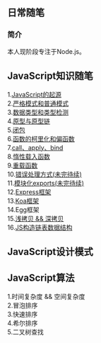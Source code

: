## 日常随笔
### 简介
本人现阶段专注于Node.js。  
## JavaScript知识随笔
1.[JavaScript的起源](https://github.com/Genice1126/myStack/issues/1)  
2.[严格模式和普通模式](https://github.com/Genice1126/myStack/issues/2)  
3.[数据类型和类型检测](https://github.com/Genice1126/myStack/issues/3)  
4.[原型与原型链](https://github.com/Genice1126/myStack/issues/4)  
5.[闭包](https://github.com/Genice1126/myStack/issues/5)  
6.[函数的柯里化和偏函数](https://github.com/Genice1126/myStack/issues/6)  
7.[call、apply、bind](https://github.com/Genice1126/myStack/issues/7)  
8.[惰性载入函数](https://github.com/Genice1126/myStack/issues/9)  
9.[重载函数](https://github.com/Genice1126/myStack/issues/10)  
10.[错误处理方式(未完待续)](https://github.com/Genice1126/myStack/issues/8)  
11.[模块化exports(未完待续)](https://github.com/Genice1126/myStack/issues/11)  
12.[Express框架](https://github.com/Genice1126/myStack/issues/15)  
13.[Koa框架](https://github.com/Genice1126/myStack/issues/16)  
14.Egg框架  
15.[浅拷贝 && 深拷贝](https://github.com/Genice1126/myStack/issues/12)  
16.[JS构造链表数据结构](https://github.com/Genice1126/myStack/issues/14)

## JavaScript设计模式

## JavaScript算法
1.时间复杂度 && 空间复杂度  
2.冒泡排序  
3.快速排序  
4.希尔排序  
5.二叉树查找  